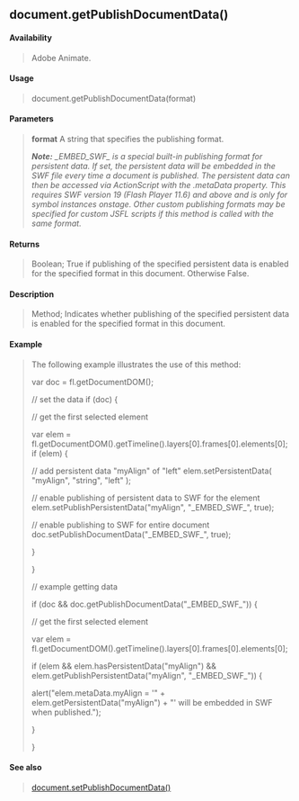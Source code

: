 ## document.getPublishDocumentData()

#### Availability

> Adobe Animate.

#### Usage

> document.getPublishDocumentData(format)

#### Parameters

> **format** A string that specifies the publishing format.
>
> ***Note:** \_EMBED\_SWF\_ is a special built-in publishing format for persistent data. If set, the persistent data will be embedded in the SWF file every time a document is published. The persistent data can then be accessed via ActionScript with the .metaData property. This requires SWF version 19 (Flash Player 11.6) and above and is only for symbol instances onstage. Other custom publishing formats may be specified for custom JSFL scripts if this method is called with the same format.*

#### Returns

> Boolean; True if publishing of the specified persistent data is enabled for the specified format in this document. Otherwise False.

#### Description

> Method; Indicates whether publishing of the specified persistent data is enabled for the specified format in this document.

#### Example

> The following example illustrates the use of this method:
>
> var doc = fl.getDocumentDOM();
>
> // set the data if (doc) {
>
> // get the first selected element
>
> var elem = fl.getDocumentDOM().getTimeline().layers\[0\].frames\[0\].elements\[0\]; if (elem) {
>
> // add persistent data "myAlign" of "left" elem.setPersistentData( "myAlign", "string", "left" );
>
> // enable publishing of persistent data to SWF for the element elem.setPublishPersistentData("myAlign", "\_EMBED\_SWF\_", true);
>
> // enable publishing to SWF for entire document doc.setPublishDocumentData("\_EMBED\_SWF\_", true);
>
> }
>
> }
>
> // example getting data
>
> if (doc && doc.getPublishDocumentData("\_EMBED\_SWF\_")) {
>
> // get the first selected element
>
> var elem = fl.getDocumentDOM().getTimeline().layers\[0\].frames\[0\].elements\[0\];
>
> if (elem && elem.hasPersistentData("myAlign") && elem.getPublishPersistentData("myAlign", "\_EMBED\_SWF\_")) {
>
> alert("elem.metaData.myAlign = '" + elem.getPersistentData("myAlign") + "' will be embedded in SWF when published.");
>
> }
>
> }

#### See also

> [document.setPublishDocumentData()](#_bookmark300)
